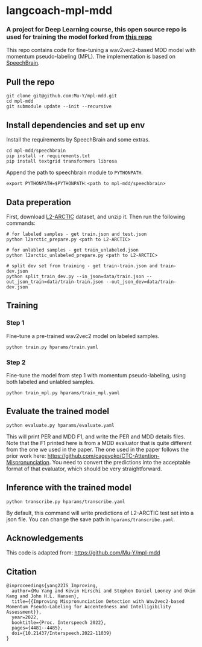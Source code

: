 # langcoach-mpl-mdd

### A project for Deep Learning course, this open source repo is used for training the model forked from [this repo](https://github.com/Mu-Y/mpl-mdd)

This repo contains code for fine-tuning a wav2vec2-based MDD model with momentum pseudo-labeling (MPL). The implementation is based on [SpeechBrain](https://github.com/speechbrain/speechbrain).

## Pull the repo
```
git clone git@github.com:Mu-Y/mpl-mdd.git
cd mpl-mdd
git submodule update --init --recursive
```

## Install dependencies and set up env
Install the requirements by SpeechBrain and some extras.
```
cd mpl-mdd/speechbrain
pip install -r requirements.txt
pip install textgrid transformers librosa
```
Append the path to speechbrain module to `PYTHONPATH`.
```
export PYTHONPATH=$PYTHONPATH:<path to mpl-mdd/speechbrain>
```

## Data preperation
First, download [L2-ARCTIC](https://psi.engr.tamu.edu/l2-arctic-corpus/) dataset, and unzip it. Then run the following commands:
```
# for labeled samples - get train.json and test.json
python l2arctic_prepare.py <path to L2-ARCTIC>

# for unlabled samples - get train_unlabeled.json
python l2arctic_unlabeled_prepare.py <path to L2-ARCTIC>

# split dev set from training - get train-train.json and train-dev.json
python split_train_dev.py --in_json=data/train.json --out_json_train=data/train-train.json --out_json_dev=data/train-dev.json
```



## Training
### Step 1
Fine-tune a pre-trained wav2vec2 model on labeled samples.
```
python train.py hparams/train.yaml
```
### Step 2
Fine-tune the model from step 1 with momentum pseudo-labeling, using both labeled and unlabled samples.
```
python train_mpl.py hparams/train_mpl.yaml
```

## Evaluate the trained model
```
python evaluate.py hparams/evaluate.yaml
```
This will print PER and MDD F1, and write the PER and MDD details files. Note that the F1 printed here is from a MDD evaluator that is quite different from the one we used in the paper. The one used in the paper follows the prior work here: https://github.com/cageyoko/CTC-Attention-Mispronunciation. You need to convert the predictions into the acceptable format of that evaluator, which should be very straightforward.

## Inference with the trained model
```
python transcribe.py hparams/transcribe.yaml
```
By default, this command will write predictions of L2-ARCTIC test set into a json file. You can change the save path in `hparams/transcribe.yaml`.

## Acknowledgements
This code is adapted from:
https://github.com/Mu-Y/mpl-mdd

## Citation
```
@inproceedings{yang22IS_Improving,
  author={Mu Yang and Kevin Hirschi and Stephen Daniel Looney and Okim Kang and John H.L. Hansen},
  title={{Improving Mispronunciation Detection with Wav2vec2-based Momentum Pseudo-Labeling for Accentedness and Intelligibility Assessment}},
  year=2022,
  booktitle={Proc. Interspeech 2022},
  pages={4481--4485},
  doi={10.21437/Interspeech.2022-11039}
}
```
